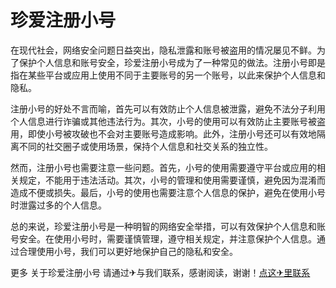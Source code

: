 # 珍爱注册小号

在现代社会，网络安全问题日益突出，隐私泄露和账号被盗用的情况屡见不鲜。为了保护个人信息和账号安全，珍爱注册小号成为了一种常见的做法。注册小号即是指在某些平台或应用上使用不同于主要账号的另一个账号，以此来保护个人信息和隐私。

注册小号的好处不言而喻，首先可以有效防止个人信息被泄露，避免不法分子利用个人信息进行诈骗或其他违法行为。其次，小号的使用可以有效防止主要账号被盗用，即使小号被攻破也不会对主要账号造成影响。此外，注册小号还可以有效地隔离不同的社交圈子或使用场景，保持个人信息和社交关系的独立性。

然而，注册小号也需要注意一些问题。首先，小号的使用需要遵守平台或应用的相关规定，不能用于违法活动。其次，小号的管理和使用需要谨慎，避免因为混淆而造成不便或损失。最后，小号的使用也需要注意个人信息的保护，避免在使用小号时泄露过多的个人信息。

总的来说，珍爱注册小号是一种明智的网络安全举措，可以有效保护个人信息和账号安全。在使用小号时，需要谨慎管理，遵守相关规定，并注意保护个人信息。通过合理使用小号，我们可以更好地保护自己的隐私和安全。

更多 关于珍爱注册小号 请通过✈与我们联系，感谢阅读，谢谢！[点这✈里联系](https://sms.k02.cc)
